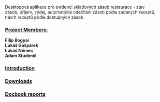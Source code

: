 Desktopová aplikace pro evidenci skladových zásob restaurace - stav zásob, příjem, výdej, automatické odečítání zásob podle zadaných receptů, návrh receptů podle dostupných zásob.

<h3><u>Project Members:</u></h3>
<b>Filip Bogyai</b><br>
<b>Lukáš Gašpárek</b><br>
<b>Lukáš Němec</b><br>
<b>Adam Studenič</b><br>

<h3><a href='https://code.google.com/p/eszr-pb138/wiki/Introduction'>Introduction</a></h3>
<h3><a href='https://googledrive.com/host/0B_UKPQ-6wAceTVZIcVZ0SFRva28/'>Downloads</a></h3>
<h3><a href='https://drive.google.com/#folders/0B_UKPQ-6wAceTVZIcVZ0SFRva28/'>Docbook reports</a></h3>